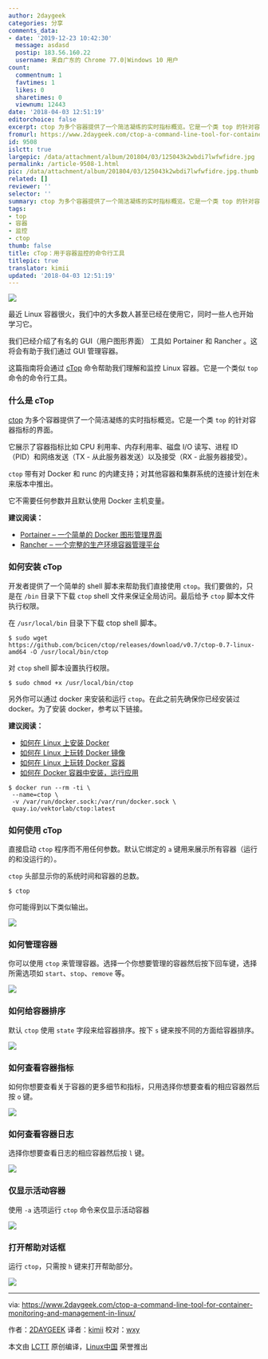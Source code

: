 ```yaml
---
author: 2daygeek
categories: 分享
comments_data:
- date: '2019-12-23 10:42:30'
  message: asdasd
  postip: 183.56.160.22
  username: 来自广东的 Chrome 77.0|Windows 10 用户
count:
  commentnum: 1
  favtimes: 1
  likes: 0
  sharetimes: 0
  viewnum: 12443
date: '2018-04-03 12:51:19'
editorchoice: false
excerpt: ctop 为多个容器提供了一个简洁凝练的实时指标概览。它是一个类 top 的针对容器指标的界面。
fromurl: https://www.2daygeek.com/ctop-a-command-line-tool-for-container-monitoring-and-management-in-linux/
id: 9508
islctt: true
largepic: /data/attachment/album/201804/03/125043k2wbdi7lwfwfidre.jpg
permalink: /article-9508-1.html
pic: /data/attachment/album/201804/03/125043k2wbdi7lwfwfidre.jpg.thumb.jpg
related: []
reviewer: ''
selector: ''
summary: ctop 为多个容器提供了一个简洁凝练的实时指标概览。它是一个类 top 的针对容器指标的界面。
tags:
- top
- 容器
- 监控
- ctop
thumb: false
title: cTop：用于容器监控的命令行工具
titlepic: true
translator: kimii
updated: '2018-04-03 12:51:19'
---
```


![](/data/attachment/album/201804/03/125043k2wbdi7lwfwfidre.jpg)


最近 Linux 容器很火，我们中的大多数人甚至已经在使用它，同时一些人也开始学习它。


我们已经介绍了有名的 GUI（用户图形界面） 工具如 Portainer 和 Rancher 。这将会有助于我们通过 GUI 管理容器。


这篇指南将会通过 [cTop](https://ctop.sh/) 命令帮助我们理解和监控 Linux 容器。它是一个类似 `top` 命令的命令行工具。


### 什么是 cTop


[ctop](https://github.com/bcicen/ctop) 为多个容器提供了一个简洁凝练的实时指标概览。它是一个类 `top` 的针对容器指标的界面。


它展示了容器指标比如 CPU 利用率、内存利用率、磁盘 I/O 读写、进程 ID（PID）和网络发送（TX - 从此服务器发送）以及接受（RX - 此服务器接受）。


`ctop` 带有对 Docker 和 runc 的内建支持；对其他容器和集群系统的连接计划在未来版本中推出。


它不需要任何参数并且默认使用 Docker 主机变量。


**建议阅读：**


* [Portainer – 一个简单的 Docker 图形管理界面](https://www.2daygeek.com/portainer-a-simple-docker-management-gui/)
* [Rancher – 一个完整的生产环境容器管理平台](https://www.2daygeek.com/rancher-a-complete-container-management-platform-for-production-environment/)


### 如何安装 cTop


开发者提供了一个简单的 shell 脚本来帮助我们直接使用 `ctop`。我们要做的，只是在 `/bin` 目录下下载 `ctop` shell 文件来保证全局访问。最后给予 `ctop` 脚本文件执行权限。


在 `/usr/local/bin` 目录下下载 ctop shell 脚本。



```
$ sudo wget https://github.com/bcicen/ctop/releases/download/v0.7/ctop-0.7-linux-amd64 -O /usr/local/bin/ctop

```

对 `ctop` shell 脚本设置执行权限。



```
$ sudo chmod +x /usr/local/bin/ctop

```

另外你可以通过 docker 来安装和运行 `ctop`。在此之前先确保你已经安装过 docker。为了安装 docker，参考以下链接。


**建议阅读：**


* [如何在 Linux 上安装 Docker](https://www.2daygeek.com/install-docker-on-centos-rhel-fedora-ubuntu-debian-oracle-archi-scentific-linux-mint-opensuse/)
* [如何在 Linux 上玩转 Docker 镜像](https://www.2daygeek.com/list-search-pull-download-remove-docker-images-on-linux/)
* [如何在 Linux 上玩转 Docker 容器](https://www.2daygeek.com/create-run-list-start-stop-attach-delete-interactive-daemonized-docker-containers-on-linux/)
* [如何在 Docker 容器中安装，运行应用](https://www.2daygeek.com/install-run-applications-inside-docker-containers/)



```
$ docker run --rm -ti \
 --name=ctop \
 -v /var/run/docker.sock:/var/run/docker.sock \
 quay.io/vektorlab/ctop:latest

```

### 如何使用 cTop


直接启动 `ctop` 程序而不用任何参数。默认它绑定的 `a` 键用来展示所有容器（运行的和没运行的）。


`ctop` 头部显示你的系统时间和容器的总数。



```
$ ctop

```

你可能得到以下类似输出。


![](/data/attachment/album/201804/03/125126q1z28116umisf8js.png)


### 如何管理容器


你可以使用 `ctop` 来管理容器。选择一个你想要管理的容器然后按下回车键，选择所需选项如 `start`、`stop`、`remove` 等。


![](/data/attachment/album/201804/03/125130dsncnknss9wwok9j.png)


### 如何给容器排序


默认 `ctop` 使用 `state` 字段来给容器排序。按下 `s` 键来按不同的方面给容器排序。


![](/data/attachment/album/201804/03/125135ppeverx5wetp6ixt.png)


### 如何查看容器指标


如何你想要查看关于容器的更多细节和指标，只用选择你想要查看的相应容器然后按 `o` 键。


![](/data/attachment/album/201804/03/125143slbxiks7bbpif81n.png)


### 如何查看容器日志


选择你想要查看日志的相应容器然后按 `l` 键。


![](/data/attachment/album/201804/03/125149ywdpzohoidsupfoy.png)


### 仅显示活动容器


使用 `-a` 选项运行 `ctop` 命令来仅显示活动容器


![](/data/attachment/album/201804/03/125154aoszqk3rddy1sh1q.png)


### 打开帮助对话框


运行 `ctop`，只需按 `h` 键来打开帮助部分。


![](/data/attachment/album/201804/03/125159a9brn4m11bxmer7p.png)




---


via: <https://www.2daygeek.com/ctop-a-command-line-tool-for-container-monitoring-and-management-in-linux/>


作者：[2DAYGEEK](https://www.2daygeek.com/author/2daygeek/) 译者：[kimii](https://github.com/kimii) 校对：[wxy](https://github.com/wxy)


本文由 [LCTT](https://github.com/LCTT/TranslateProject) 原创编译，[Linux中国](https://linux.cn/) 荣誉推出